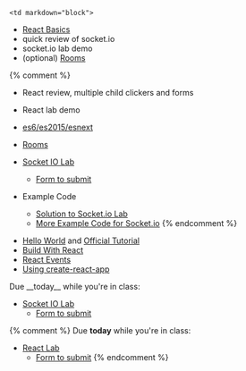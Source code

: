 	<td markdown="block">

* [React Basics](slides/26/react.html)
* quick review of socket.io
* socket.io lab demo
* (optional) [Rooms](slides/25/socketio-rooms.html) 


{% comment %}
* React review, multiple child clickers and forms
* React lab demo

* [es6/es2015/esnext](slides/25/es6.html) 
* [Rooms](slides/25/socketio-rooms.html) 
* [Socket IO Lab](homework/socket-io-lab.html)
    * [Form to submit](https://docs.google.com/a/nyu.edu/forms/d/e/1FAIpQLSdmF51oafE7ehLw56EPxg5nV5YxizkJef-W6Loh59qncR2xWg/viewform)
* Example Code
    * [Solution to Socket.io Lab](https://github.com/nyu-csci-ua-0480-001-fall-2016/examples/blob/master/class25/socketio-racer-and-grid/racer-app.js)
    * [More Example Code for Socket.io](https://github.com/nyu-csci-ua-0480-001-fall-2016/examples/blob/master/class25/socketio-racer-and-grid/grid-app.js)
{% endcomment %}

</td>
	<td markdown="block">

* [Hello World](https://facebook.github.io/react/docs/hello-world.html) and [Official Tutorial](https://facebook.github.io/react/tutorial/tutorial.html)
* [Build With React](http://buildwithreact.com/)
* [React Events](https://facebook.github.io/react/docs/events.html#supported-events)
* [Using create-react-app](https://github.com/facebookincubator/create-react-app/blob/master/README.md#getting-started)


</td>
	<td markdown="block">
Due __today__ while you're in class:

* [Socket IO Lab](homework/socket-io-lab.html)
    * [Form to submit](https://docs.google.com/forms/d/e/1FAIpQLSd1UqaFt4HVrj9j1IaHdx-2EpBQtjBfIELBxoM3r7_XrfhtZQ/viewform)

{% comment %}
Due __today__ while you're in class:

* [React Lab](homework/react-lab.html)
    * [Form to submit](https://docs.google.com/a/nyu.edu/forms/d/e/1FAIpQLSeyWVIq2ymcFrsLWf5bB6APGDreDIbb3AqJlf9Cqx413Aa97w/viewform)
{% endcomment %}
</td>
